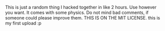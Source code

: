 This is just a random thing I hacked together in like 2 hours. Use however you want. It comes with some physics. Do not mind bad comments, if someone could please improve them. THIS IS ON THE MIT LICENSE.
this is my first upload :p
